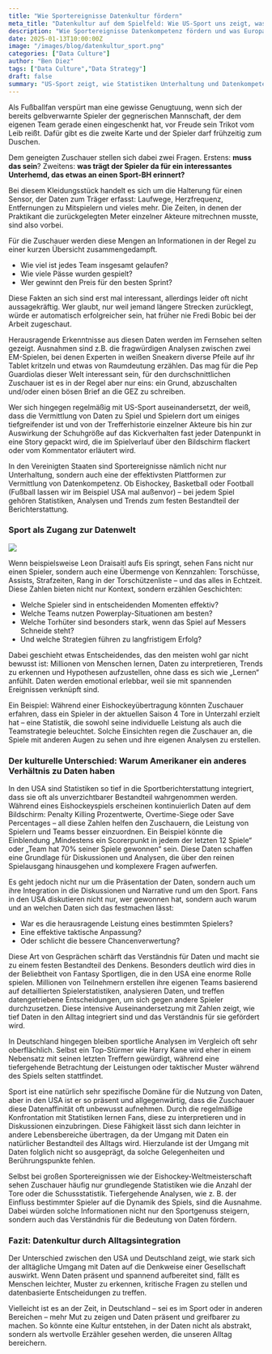 ```yaml
---
title: "Wie Sportereignisse Datenkultur fördern"
meta_title: "Datenkultur auf dem Spielfeld: Wie US-Sport uns zeigt, was wir von Statistiken lernen können"
description: "Wie Sportereignisse Datenkompetenz fördern und was Europa von US-Statistiken lernen kann."
date: 2025-01-13T10:00:00Z
image: "/images/blog/datenkultur_sport.png"
categories: ["Data Culture"]
author: "Ben Diez"
tags: ["Data Culture","Data Strategy"]
draft: false
summary: "US-Sport zeigt, wie Statistiken Unterhaltung und Datenkompetenz fördern. Während Analysen in Europa oft oberflächlich sind, prägen sie in den USA den Alltag – allgegenwärtig und unbewusst wirksam."
---
```


Als Fußballfan verspürt man eine gewisse Genugtuung, wenn sich der bereits gelbverwarnte Spieler der gegnerischen Mannschaft, der dem eigenen Team gerade einen eingeschenkt hat, vor Freude sein Trikot vom Leib reißt. Dafür gibt es die zweite Karte und der Spieler darf frühzeitig zum Duschen.

Dem geneigten Zuschauer stellen sich dabei zwei Fragen. Erstens: **muss das sein**? Zweitens: **was trägt der Spieler da für ein interessantes Unterhemd, das etwas an einen Sport-BH erinnert?**

Bei diesem Kleidungsstück handelt es sich um die Halterung für einen Sensor, der Daten zum Träger erfasst: Laufwege, Herzfrequenz, Entfernungen zu Mitspielern und vieles mehr. Die Zeiten, in denen der Praktikant die zurückgelegten Meter einzelner Akteure mitrechnen musste, sind also vorbei.

Für die Zuschauer werden diese Mengen an Informationen in der Regel zu einer kurzen Übersicht zusammengedampft. 
- Wie viel ist jedes Team insgesamt gelaufen?
- Wie viele Pässe wurden gespielt?
- Wer gewinnt den Preis für den besten Sprint? 

Diese Fakten an sich sind erst mal interessant, allerdings leider oft nicht aussagekräftig. Wer glaubt, nur weil jemand längere Strecken zurücklegt, würde er automatisch erfolgreicher sein, hat früher nie Fredi Bobic bei der Arbeit zugeschaut.

Herausragende Erkenntnisse aus diesen Daten werden im Fernsehen selten gezeigt. Ausnahmen sind z.B. die fragwürdigen Analysen zwischen zwei EM-Spielen, bei denen Experten in weißen Sneakern diverse Pfeile auf ihr Tablet kritzeln und etwas von Raumdeutung erzählen. Das mag für die Pep Guardiolas dieser Welt interessant sein, für den durchschnittlichen Zuschauer ist es in der Regel aber nur eins: ein Grund, abzuschalten und/oder einen bösen Brief an die GEZ zu schreiben.

Wer sich hingegen regelmäßig mit US-Sport auseinandersetzt, der weiß, dass die Vermittlung von Daten zu Spiel und Spielern dort um einiges tiefgreifender ist und von der Trefferhistorie einzelner Akteure bis hin zur Auswirkung der Schuhgröße auf das Kickverhalten fast jeder Datenpunkt in eine Story gepackt wird, die im Spielverlauf über den Bildschirm flackert oder vom Kommentator erläutert wird.

In den Vereinigten Staaten sind Sportereignisse nämlich nicht nur Unterhaltung, sondern auch eine der effektivsten Plattformen zur Vermittlung von Datenkompetenz. Ob Eishockey, Basketball oder Football (Fußball lassen wir im Beispiel USA mal außenvor) – bei jedem Spiel gehören Statistiken, Analysen und Trends zum festen Bestandteil der Berichterstattung. 

### Sport als Zugang zur Datenwelt

![](/images/blog/Hockey.jpg)

Wenn beispielsweise Leon Draisaitl aufs Eis springt, sehen Fans nicht nur einen Spieler, sondern auch eine Übermenge von Kennzahlen: Torschüsse, Assists, Strafzeiten, Rang in der Torschützenliste – und das alles in Echtzeit. Diese Zahlen bieten nicht nur Kontext, sondern erzählen Geschichten: 

- Welche Spieler sind in entscheidenden Momenten effektiv?
- Welche Teams nutzen Powerplay-Situationen am besten? 
- Welche Torhüter sind besonders stark, wenn das Spiel auf Messers Schneide steht? 
- Und welche Strategien führen zu langfristigem Erfolg?

Dabei geschieht etwas Entscheidendes, das den meisten wohl gar nicht bewusst ist: Millionen von Menschen lernen, Daten zu interpretieren, Trends zu erkennen und Hypothesen aufzustellen, ohne dass es sich wie „Lernen“ anfühlt. Daten werden emotional erlebbar, weil sie mit spannenden Ereignissen verknüpft sind.

Ein Beispiel: Während einer Eishockeyübertragung könnten Zuschauer erfahren, dass ein Spieler in der aktuellen Saison 4 Tore in Unterzahl erzielt hat – eine Statistik, die sowohl seine individuelle Leistung als auch die Teamstrategie beleuchtet. Solche Einsichten regen die Zuschauer an, die Spiele mit anderen Augen zu sehen und ihre eigenen Analysen zu erstellen.

### Der kulturelle Unterschied: Warum Amerikaner ein anderes Verhältnis zu Daten haben

In den USA sind Statistiken so tief in die Sportberichterstattung integriert, dass sie oft als unverzichtbarer Bestandteil wahrgenommen werden. Während eines Eishockeyspiels erscheinen kontinuierlich Daten auf dem Bildschirm: Penalty Killing Prozentwerte, Overtime-Siege oder Save Percentages – all diese Zahlen helfen den Zuschauern, die Leistung von Spielern und Teams besser einzuordnen. Ein Beispiel könnte die Einblendung „Mindestens ein Scorerpunkt in jedem der letzten 12 Spiele“ oder „Team hat 70% seiner Spiele gewonnen“ sein. Diese Daten schaffen eine Grundlage für Diskussionen und Analysen, die über den reinen Spielausgang hinausgehen und komplexere Fragen aufwerfen.

Es geht jedoch nicht nur um die Präsentation der Daten, sondern auch um ihre Integration in die Diskussionen und Narrative rund um den Sport. Fans in den USA diskutieren nicht nur, wer gewonnen hat, sondern auch warum und an welchen Daten sich das festmachen lässt: 
- War es die herausragende Leistung eines bestimmten Spielers? 
- Eine effektive taktische Anpassung? 
- Oder schlicht die bessere Chancenverwertung? 

Diese Art von Gesprächen schärft das Verständnis für Daten und macht sie zu einem festen Bestandteil des Denkens. Besonders deutlich wird dies in der Beliebtheit von Fantasy Sportligen, die in den USA eine enorme Rolle spielen. Millionen von Teilnehmern erstellen ihre eigenen Teams basierend auf detaillierten Spielerstatistiken, analysieren Daten, und treffen datengetriebene Entscheidungen, um sich gegen andere Spieler durchzusetzen. Diese intensive Auseinandersetzung mit Zahlen zeigt, wie tief Daten in den Alltag integriert sind und das Verständnis für sie gefördert wird.

In Deutschland hingegen bleiben sportliche Analysen im Vergleich oft sehr oberflächlich. Selbst ein Top-Stürmer wie Harry Kane wird eher in einem Nebensatz mit seinen letzten Treffern gewürdigt, während eine tiefergehende Betrachtung der Leistungen oder taktischer Muster während des Spiels selten stattfindet. 

Sport ist eine natürlich sehr spezifische Domäne für die Nutzung von Daten, aber in den USA ist er so präsent und allgegenwärtig, dass die Zuschauer diese Datenaffinität oft unbewusst aufnehmen. Durch die regelmäßige Konfrontation mit Statistiken lernen Fans, diese zu interpretieren und in Diskussionen einzubringen. Diese Fähigkeit lässt sich dann leichter in andere Lebensbereiche übertragen, da der Umgang mit Daten ein natürlicher Bestandteil des Alltags wird. Hierzulande ist der Umgang mit Daten folglich nicht so ausgeprägt, da solche Gelegenheiten und Berührungspunkte fehlen.

Selbst bei großen Sportereignissen wie der Eishockey-Weltmeisterschaft sehen Zuschauer häufig nur grundlegende Statistiken wie die Anzahl der Tore oder die Schussstatistik. Tiefergehende Analysen, wie z. B. der Einfluss bestimmter Spieler auf die Dynamik des Spiels, sind die Ausnahme. Dabei würden solche Informationen nicht nur den Sportgenuss steigern, sondern auch das Verständnis für die Bedeutung von Daten fördern. 

### Fazit: Datenkultur durch Alltagsintegration

Der Unterschied zwischen den USA und Deutschland zeigt, wie stark sich der alltägliche Umgang mit Daten auf die Denkweise einer Gesellschaft auswirkt. Wenn Daten präsent und spannend aufbereitet sind, fällt es Menschen leichter, Muster zu erkennen, kritische Fragen zu stellen und datenbasierte Entscheidungen zu treffen.

Vielleicht ist es an der Zeit, in Deutschland – sei es im Sport oder in anderen Bereichen – mehr Mut zu zeigen und Daten präsent und greifbarer zu machen. So könnte eine Kultur entstehen, in der Daten nicht als abstrakt, sondern als wertvolle Erzähler gesehen werden, die unseren Alltag bereichern.
